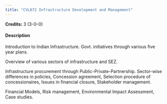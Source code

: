 ```yaml
---
title: "CVL872 Infrastructure Development and Management"
---
```

**Credits:** 3 (3-0-0)

#### Description
Introduction to Indian Infrastructure. Govt. initiatives through various five year plans.

Overview of various sectors of infrastructure and SEZ.

Infrastructure procurement through Public-Private-Partnership. Sector-wise differences in policies, Concession agreement, Selection procedure of concessionaires, Issues in financial closure, Stakeholder management.

Financial Models, Risk management, Environmental Impact Assessment, Case studies.